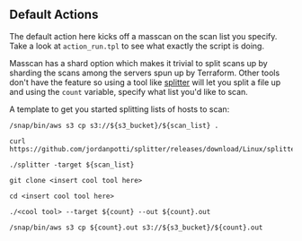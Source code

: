 ## Default Actions

The default action here kicks off a masscan on the scan list you specify. Take a look at `action_run.tpl` to see what exactly the script is doing. 

Masscan has a shard option which makes it trivial to split scans up by sharding the scans among the servers spun up by Terraform. Other tools don't have the feature so using a tool like [splitter](https://github.com/jordanpotti/splitter) will let you split a file up and using the `count` variable, specify what list you'd like to scan. 

A template to get you started splitting lists of hosts to scan:

```
/snap/bin/aws s3 cp s3://${s3_bucket}/${scan_list} .

curl https://github.com/jordanpotti/splitter/releases/download/Linux/splitter

./splitter -target ${scan_list}

git clone <insert cool tool here>

cd <insert cool tool here>

./<cool tool> --target ${count} --out ${count}.out

/snap/bin/aws s3 cp ${count}.out s3://${s3_bucket}/${count}.out
```
